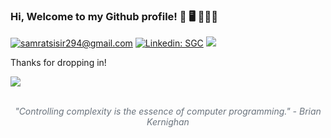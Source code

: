 ### Hi, Welcome to my Github profile! 👋 🖥 🧑🏻‍💻


[![samratsisir294@gmail.com](https://img.shields.io/badge/-Gmail-c14438?style=flat-sqaure&logo=Gmail&logoColor=white)](mailto:samratsisir294@gmail.com)
[![Linkedin: SGC](https://img.shields.io/badge/-SGC-blue?style=flat-square&logo=Linkedin&logoColor=white&link=https://www.linkedin.com/in/sisir-ghimire-chettri)](https://www.linkedin.com/in/sisir-ghimire-chettri)
[![](https://img.shields.io/badge/more-@tuxsisir.github.io-ff69b4)](https://tuxsisir.github.io)


Thanks for dropping in!

![](https://komarev.com/ghpvc/?username=tuxsisir&label=Views&style=flat-square)

<br>
<div align="center" style="color: #6a737d;">
<em>"Controlling complexity is the essence of computer programming." - Brian Kernighan</em>
<br>
</div>
